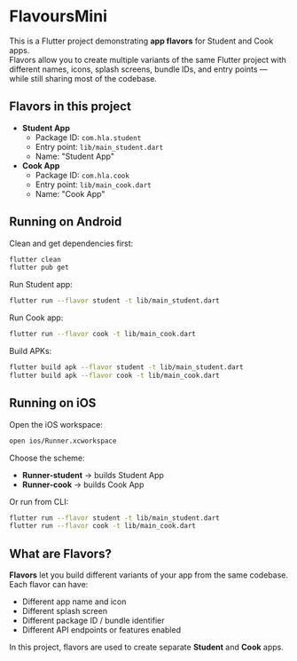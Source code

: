 # FlavoursMini

This is a Flutter project demonstrating **app flavors** for Student and Cook apps.  
Flavors allow you to create multiple variants of the same Flutter project with different names, icons, splash screens, bundle IDs, and entry points — while still sharing most of the codebase.

## Flavors in this project
- **Student App**
    - Package ID: `com.hla.student`
    - Entry point: `lib/main_student.dart`
    - Name: "Student App"
- **Cook App**
    - Package ID: `com.hla.cook`
    - Entry point: `lib/main_cook.dart`
    - Name: "Cook App"

## Running on Android

Clean and get dependencies first:
```bash
flutter clean
flutter pub get
```

Run Student app:
```bash
flutter run --flavor student -t lib/main_student.dart
```

Run Cook app:
```bash
flutter run --flavor cook -t lib/main_cook.dart
```

Build APKs:
```bash
flutter build apk --flavor student -t lib/main_student.dart
flutter build apk --flavor cook -t lib/main_cook.dart
```

## Running on iOS

Open the iOS workspace:
```bash
open ios/Runner.xcworkspace
```

Choose the scheme:
- **Runner-student** → builds Student App
- **Runner-cook** → builds Cook App

Or run from CLI:
```bash
flutter run --flavor student -t lib/main_student.dart
flutter run --flavor cook -t lib/main_cook.dart
```

## What are Flavors?

**Flavors** let you build different variants of your app from the same codebase. Each flavor can have:
- Different app name and icon
- Different splash screen
- Different package ID / bundle identifier
- Different API endpoints or features enabled

In this project, flavors are used to create separate **Student** and **Cook** apps.